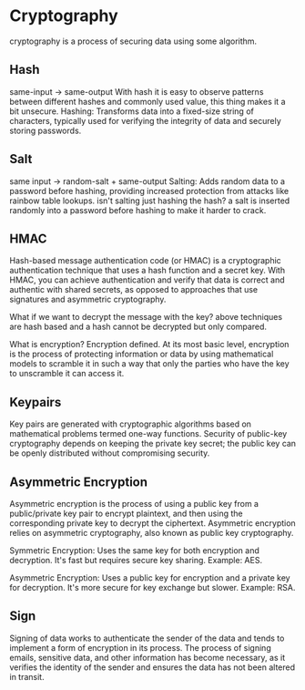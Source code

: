 # Cryptography

cryptography is a process of securing data using some algorithm.

## Hash

same-input -> same-output
With hash it is easy to observe patterns between different hashes and commonly used value, this thing makes it a bit unsecure.
Hashing: Transforms data into a fixed-size string of characters, typically used for verifying the integrity of data and securely storing passwords.

## Salt

same input -> random-salt + same-output
Salting: Adds random data to a password before hashing, providing increased protection from attacks like rainbow table lookups.
isn't salting just hashing the hash?
a salt is inserted randomly into a password before hashing to make it harder to crack.

## HMAC

Hash-based message authentication code (or HMAC) is a cryptographic authentication technique that uses a hash function and a secret key. With HMAC, you can achieve authentication and verify that data is correct and authentic with shared secrets, as opposed to approaches that use signatures and asymmetric cryptography.

What if we want to decrypt the message with the key? above techniques are hash based and a hash cannot be decrypted but only compared.

What is encryption?
Encryption defined. At its most basic level, encryption is the process of protecting information or data by using mathematical models to scramble it in such a way that only the parties who have the key to unscramble it can access it.

## Keypairs

Key pairs are generated with cryptographic algorithms based on mathematical problems termed one-way functions. Security of public-key cryptography depends on keeping the private key secret; the public key can be openly distributed without compromising security.

## Asymmetric Encryption

Asymmetric encryption is the process of using a public key from a public/private key pair to encrypt plaintext, and then using the corresponding private key to decrypt the ciphertext. Asymmetric encryption relies on asymmetric cryptography, also known as public key cryptography.

Symmetric Encryption: Uses the same key for both encryption and decryption. It's fast but requires secure key sharing. Example: AES.

Asymmetric Encryption: Uses a public key for encryption and a private key for decryption. It's more secure for key exchange but slower. Example: RSA.

## Sign

Signing of data works to authenticate the sender of the data and tends to implement a form of encryption in its process. The process of signing emails, sensitive data, and other information has become necessary, as it verifies the identity of the sender and ensures the data has not been altered in transit.
